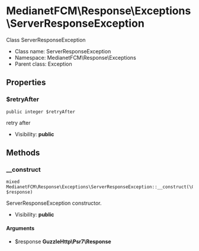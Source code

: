 MedianetFCM\Response\Exceptions\ServerResponseException
===============

Class ServerResponseException




* Class name: ServerResponseException
* Namespace: MedianetFCM\Response\Exceptions
* Parent class: Exception





Properties
----------


### $retryAfter

    public integer $retryAfter

retry after



* Visibility: **public**


Methods
-------


### __construct

    mixed MedianetFCM\Response\Exceptions\ServerResponseException::__construct(\GuzzleHttp\Psr7\Response $response)

ServerResponseException constructor.



* Visibility: **public**


#### Arguments
* $response **GuzzleHttp\Psr7\Response**


